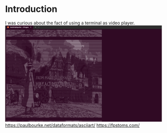 # Introduction

I was curious about the fact of using a terminal as video player.
![Example](./img/image.png)
<https://paulbourke.net/dataformats/asciiart/>
<https://fpstoms.com/>
